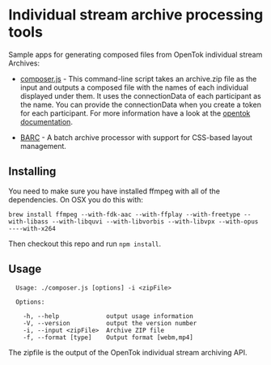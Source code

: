 # Individual stream archive processing tools

Sample apps for generating composed files from OpenTok individual stream Archives:

* [composer.js](composer.js) - This command-line script takes an archive.zip file as
  the input and outputs a composed file with the names of each individual displayed 
  under them. It uses the connectionData of each participant as the name. You can 
  provide the connectionData when you create a token for each participant. For more
  information have a look at the 
  [opentok documentation](https://tokbox.com/opentok/libraries/client/js/reference/Connection.html).

* [BARC](https://github.com/wobbals/barc) - A batch archive processor with support
  for CSS-based layout management.

## Installing

You need to make sure you have installed ffmpeg with all of the dependencies. On OSX you do this with:

`brew install ffmpeg --with-fdk-aac --with-ffplay --with-freetype --with-libass --with-libquvi --with-libvorbis --with-libvpx --with-opus ----with-x264`

Then checkout this repo and run `npm install`.

## Usage

```
  Usage: ./composer.js [options] -i <zipFile>

  Options:

    -h, --help             output usage information
    -V, --version          output the version number
    -i, --input <zipFile>  Archive ZIP file
    -f, --format [type]    Output format [webm,mp4]
```

The zipfile is the output of the OpenTok individual stream archiving API.
